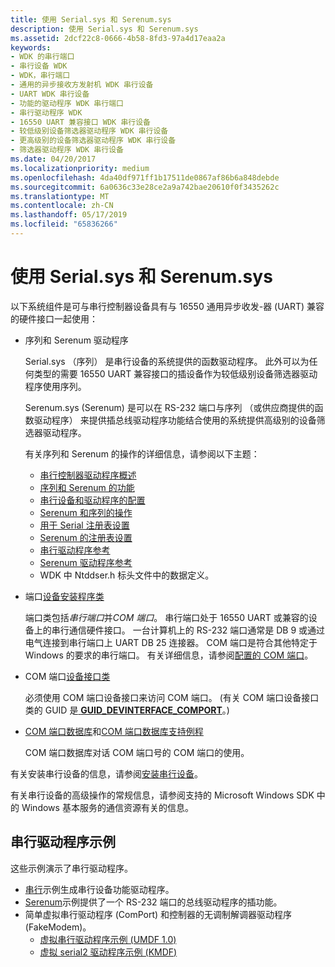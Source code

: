 ```yaml
---
title: 使用 Serial.sys 和 Serenum.sys
description: 使用 Serial.sys 和 Serenum.sys
ms.assetid: 2dcf22c8-0666-4b58-8fd3-97a4d17eaa2a
keywords:
- WDK 的串行端口
- 串行设备 WDK
- WDK，串行端口
- 通用的异步接收方发射机 WDK 串行设备
- UART WDK 串行设备
- 功能的驱动程序 WDK 串行端口
- 串行驱动程序 WDK
- 16550 UART 兼容接口 WDK 串行设备
- 较低级别设备筛选器驱动程序 WDK 串行设备
- 更高级别的设备筛选器驱动程序 WDK 串行设备
- 筛选器驱动程序 WDK 串行设备
ms.date: 04/20/2017
ms.localizationpriority: medium
ms.openlocfilehash: 4da40df971ff1b17511de0867af86b6a848debde
ms.sourcegitcommit: 6a0636c33e28ce2a9a742bae20610f0f3435262c
ms.translationtype: MT
ms.contentlocale: zh-CN
ms.lasthandoff: 05/17/2019
ms.locfileid: "65836266"
---
```

# <a name="using-serialsys-and-serenumsys"></a>使用 Serial.sys 和 Serenum.sys

以下系统组件是可与串行控制器设备具有与 16550 通用异步收发-器 (UART) 兼容的硬件接口一起使用：

-   序列和 Serenum 驱动程序

    Serial.sys （序列） 是串行设备的系统提供的函数驱动程序。 此外可以为任何类型的需要 16550 UART 兼容接口的插设备作为较低级别设备筛选器驱动程序使用序列。

    Serenum.sys (Serenum) 是可以在 RS-232 端口与序列 （或供应商提供的函数驱动程序） 来提供插总线驱动程序功能结合使用的系统提供高级别的设备筛选器驱动程序。

    有关序列和 Serenum 的操作的详细信息，请参阅以下主题：

    - [串行控制器驱动程序概述](serial-drivers-overview.md)
    - [序列和 Serenum 的功能](features-of-serial-and-serenum.md)
    - [串行设备和驱动程序的配置](configuration-of-serial-devices-and-drivers.md)
    - [Serenum 和序列的操作](operation-of-serenum-and-serial.md)
    - [用于 Serial 注册表设置](registry-settings-for-serial.md)
    - [Serenum 的注册表设置](registry-settings-for-serenum.md)
    - [串行驱动程序参考](https://msdn.microsoft.com/library/windows/hardware/ff547476)
    - [Serenum 驱动程序参考](https://msdn.microsoft.com/library/windows/hardware/ff547040)
    - WDK 中 Ntddser.h 标头文件中的数据定义。

<!-- -->

- 端口[设备安装程序类](https://msdn.microsoft.com/library/windows/hardware/ff541509)

    端口类包括*串行端口*并*COM 端口*。 串行端口处于 16550 UART 或兼容的设备上的串行通信硬件接口。 一台计算机上的 RS-232 端口通常是 DB 9 或通过电气连接到串行端口上 UART DB 25 连接器。 COM 端口是符合其他特定于 Windows 的要求的串行端口。 有关详细信息，请参阅[配置的 COM 端口](configuration-of-com-ports.md)。

- COM 端口[设备接口类](https://msdn.microsoft.com/library/windows/hardware/ff541339)

    必须使用 COM 端口设备接口来访问 COM 端口。 (有关 COM 端口设备接口类的 GUID 是[ **GUID\_DEVINTERFACE\_COMPORT**](https://msdn.microsoft.com/library/windows/hardware/ff545821)。)

- [COM 端口数据库](com-port-database.md)和[COM 端口数据库支持例程](https://msdn.microsoft.com/library/windows/hardware/ff546483)

    COM 端口数据库对话 COM 端口号的 COM 端口的使用。

有关安装串行设备的信息，请参阅[安装串行设备](installing-serial-devices.md)。

有关串行设备的高级操作的常规信息，请参阅支持的 Microsoft Windows SDK 中的 Windows 基本服务的通信资源有关的信息。

## <a name="serial-driver-samples"></a>串行驱动程序示例

这些示例演示了串行驱动程序。

- [串行](https://go.microsoft.com/fwlink/p/?LinkId=617962)示例生成串行设备功能驱动程序。
- [Serenum](https://go.microsoft.com/fwlink/p/?LinkId=617961)示例提供了一个 RS-232 端口的总线驱动程序的插功能。
- 简单虚拟串行驱动程序 (ComPort) 和控制器的无调制解调器驱动程序 (FakeModem)。
    -   [虚拟串行驱动程序示例 (UMDF 1.0)](https://go.microsoft.com/fwlink/p/?LinkId=617963)
    -   [虚拟 serial2 驱动程序示例 (KMDF)](https://go.microsoft.com/fwlink/p/?LinkId=722209)
